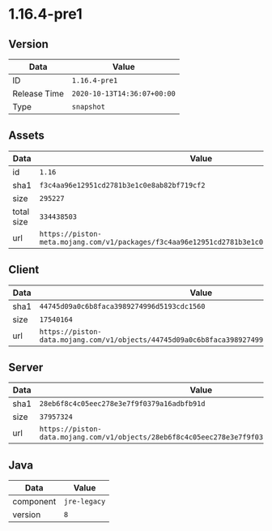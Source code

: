 # 1.16.4-pre1

## Version

|**Data**        | **Value**                 |
|----------------|-------------------------|
| ID   | ```1.16.4-pre1```   |
| Release Time   | ```2020-10-13T14:36:07+00:00```   |
| Type   | ```snapshot```   |

## Assets

|**Data**        | **Value**                 |
|----------------|-------------------------|
| id   | ```1.16```   |
| sha1   | ```f3c4aa96e12951cd2781b3e1c0e8ab82bf719cf2```   |
| size   | ```295227```   |
| total size  | ```334438503```  |
| url       | ```https://piston-meta.mojang.com/v1/packages/f3c4aa96e12951cd2781b3e1c0e8ab82bf719cf2/1.16.json``` |

## Client

|**Data**        | **Value**                 |
|----------------|-------------------------|
| sha1   | ```44745d09a0c6b8faca3989274996d5193cdc1560```   |
| size   | ```17540164```   |
| url       | ```https://piston-data.mojang.com/v1/objects/44745d09a0c6b8faca3989274996d5193cdc1560/client.jar``` |

## Server

|**Data**        | **Value**                 |
|----------------|-------------------------|
| sha1   | ```28eb6f8c4c05eec278e3e7f9f0379a16adbfb91d```   |
| size   | ```37957324```   |
| url       | ```https://piston-data.mojang.com/v1/objects/28eb6f8c4c05eec278e3e7f9f0379a16adbfb91d/server.jar``` |

## Java

|**Data**        | **Value**                 |
|----------------|-------------------------|
| component   | ```jre-legacy```   |
| version   | ```8```   |